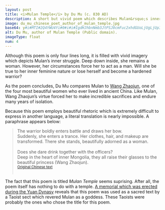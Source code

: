```yaml
---
layout: post
title: <i>Mulan Temple</i> by Du Mu (c. 830 AD)
description: A short but vivid poem which describes Mulan&rsquo;s inner struggle. Will she be true to her inner feminine nature or lose herself and become a hardened warrior?
image: du_mu_chinese_poet_author_of_mulan_temple.jpg
base64: y#i#MTI#2Q4YWU4Yi#0#i#i#IgdHJhbnNmb3JtPSJ0cmFuc2xhdGUoLjUgLjUpIiBmaWxsLW9wYWNpdHk9Ii41Ij48ZWxsaXBzZSBmaWxsPSIjM2ExZjNlIiBjeD0iNyIgcng9IjQiIHJ5PSI0Ii8+PGVsbGlwc2UgZmlsbD0iI2ZmZjJhZCIgcng9IjEiIHJ5PSIxIiB0cmFuc2Zvcm09InJvdGF0ZSgtOTcuNSAxMS4zIC01LjMpIHNjYWxlKDE5IDQuNTA1NzIpIi8+PHBhdGggZmlsbD0iI2E5NmY2ZCIgZD0iTTUuOCAyMC45bDEuNy0xNi05IDE2LjdMMTIuNyA2eiIvPjxwYXRoIGZpbGw9IiMxMTAwMTMiIGQ9Ik0xMC41IDEzbC0xLjkuOC0xLTIuOCAxLjgtLjh6Ii8+PC9nPjwvc3ZnPg==
alt: Du Mu, author of Mulan Temple (Public domain).
imageType: float
num: 4
---
```


Although this poem is only four lines long, it is filled with vivid imagery which depicts Mulan&rsquo;s inner struggle. Deep down inside, she remains a woman. However, her circumstances force her to act as a man. Will she be true to her inner feminine nature or lose herself and become a hardened warrior?

As the poem concludes, Du Mu compares Mulan to [Wang Zhaojun](https://www.theepochtimes.com/wang-zhaojun-beauty-of-peace_1069045.html), one of the four most beautiful women who ever lived in ancient China. Like Mulan, Wang Zhaojun&rsquo;s virtue forced her to make incredible sacrifices and endure many years of isolation.

Because this poem employs beautiful rhetoric which is extremely difficult to express in another language, a literal translation is nearly impossible. A paraphrase appears below:

<blockquote style="text-align: left;">
The warrior boldly enters battle and draws her bow.<br />
<div class="indent">
Suddenly, she enters a trance. Her clothes, hair, and makeup are transformed. There she stands, beautifully adorned as a woman.</div>
<br />
Does she dare drink together with the officers?<br />
<div class="indent">
Deep in the heart of inner Mongolia, they all raise their glasses to the beautiful princess (Wang Zhaojun).</div>
<small><a href="https://fanti.dugushici.com/ancient_proses/27451">Original Chinese text</a></small><br /><br />
</blockquote>

The fact that this poem is titled <i>Mulan Temple</i> seems suprising. After all, the poem itself has nothing to do with a temple. [A memorial which was erected during the Yuan Dynasy](../yuan/memorial_filial_general) reveals that this poem was used as a sacred text by a Taoist sect which revered Mulan as a goddess. These Taoists were probably the ones who chose the title for this poem.
